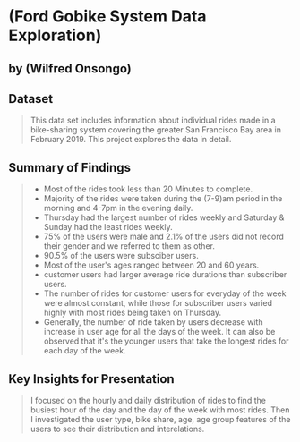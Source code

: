 # (Ford Gobike System Data Exploration)
## by (Wilfred Onsongo)


## Dataset

> This data set includes information about individual rides made in a bike-sharing system covering the greater San Francisco Bay area in February 2019. This project explores the data in detail.


## Summary of Findings

> - Most of the rides took less than 20 Minutes to complete.
> - Majority of the rides were taken during the (7-9)am period in the morning and 4-7pm in the evening daily.
> - Thursday had the largest number of rides weekly and Saturday & Sunday had the least rides weekly.
> - 75% of the users were male and 2.1% of the users did not record their gender and we referred to them as other.
> - 90.5% of the users were subsciber users.
> - Most of the user's ages ranged between 20 and 60 years.
> - customer users had larger average ride durations than subscriber users.
> - The number of rides for customer users for everyday of the week were almost constant, while those for subscriber users varied highly with most rides being taken on Thursday.
> - Generally, the number of ride taken by users decrease with increase in user age for all the days of the week. It can also be observed that it's the younger users that take the longest rides for each day of the week.


## Key Insights for Presentation

> I focused on the hourly and daily distribution of rides to find the busiest hour of the day and the day of the week with most rides. Then I investigated the user type, bike share, age, age group features of the users to see their distribution and interelations.
